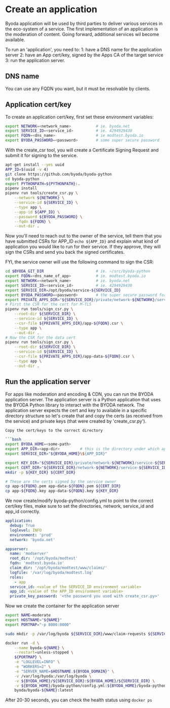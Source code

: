 # Create an application

Byoda application will be used by third parties to deliver various
services in the eco-system of a service. The first implementation of an
application is the moderation of content. Going forward, additional
services wil become available.

To run an 'application', you need to:
1: have a DNS name for the application server
2: have an App cert/key, signed by the Apps CA of the target service
3: run the application server.

## DNS name

You can use any FQDN you want, but it must be resolvable by clients.

## Application cert/key

To create an application cert/key, first set these environment variables:

```bash
export NETWORK=<network_name>           # ie. byoda.net
export SERVICE_ID=<service_id>          # ie. 4294929430
export FQDN=<dns_name>                  # ie modtest.byoda.io
export BYODA_PASSWORD=<password>        # some super secure password
```

With the create_csr tool, you will create a Certificate Signing Request
and submit it for signing to the service.

```bash
apt-get install --yes uuid
APP_ID=$(uuid -v 4)
git clone https://github.com/byoda/byoda-python
cd byoda-python
export PYTHONPATH=${PYTHONPATH}:.
pipenv install
pipenv run tools/create_csr.py \
    --network ${NETWORK} \
    --service-id ${SERVICE_ID} \
    --type app \
    --app-id ${APP_ID} \
    --password ${BYODA_PASSWORD} \
    --fqdn ${FQDN} \
    --out-dir .
```

Now you'll need to reach out to the owner of the service, tell them that you have
submitted CSRs for APP_ID ```echo ${APP_ID}``` and explain what kind of
application you would like to run for their service. If they approve, they will
sign the CSRs and send you back the signed certificates.

FYI, the service owner will use the following command to sign the CSR:

```bash
cd $BYODA_GIT_DIR                       # ie. ~/src/byoda-python
export FQDN=<dns_name_of_app>           # ie. modtest.byoda.io
export NETWORK=<network_name>           # ie. byoda.net
export SERVICE_ID=<service_id>          # ie. 4294929430
export SERVICE_DIR=/opt/byoda/service-${SERVICE_ID}
export BYODA_PASSWORD=<password>        # the super secure password for your service CA key
export PRIVATE_APPS_DIR="${SERVICE_DIR}/private/network-${NETWORK}/service-${SERVICE_ID}/apps"
# First the CSR for the cert for M-TLS
pipenv run tools/sign_csr.py \
    --root-dir ${SERVICE_DIR} \
    --service-id ${SERVICE_ID} \
    --csr-file ${PRIVATE_APPS_DIR}/app-${FQDN}.csr \
    --type app \
    --out-dir .
# Now the CSR for the data cert
pipenv run tools/sign_csr.py \
    --root-dir ${SERVICE_DIR} \
    --service-id ${SERVICE_ID} \
    --csr-file ${PRIVATE_APPS_DIR}/app-data-${FQDN}.csr \
    --type app \
    --out-dir .
```

## Run the application server

For apps like moderation and encoding & CDN, you can run the BYODA application server. The application server is a Python application that uses the BYODA Python library to interact with the BYODA network. The application server expects the cert and key to available in a specific directory structure so let's create that and copy the certs (as received from the service) and private keys (that were created by 'create_csr.py').

```bash
Copy the cert/keys to the correct directory

```bash
export BYODA_HOME=<some-path>
export APP_DIR=<app-dir>         # this is the directory under which appserver will read and save files
export SERVICE_DIR="${BYODA_HOME}\${APP_DIR}"

export KEY_DIR="${SERVICE_DIR}/private/network-${NETWORK}/service-${SERVICE_ID}/apps"
export CERT_DIR="${SERVICE_DIR}/network-${NETWORK}/service-${SERVICE_ID}/apps"
mkdir -p ${KEY_DIR} ${CERT_DIR}

# These are the certs signed by the service owner
cp app-${FQDN}.pem app-data-${FQDN}.pem ${CERT_DIR}
cp app-${FQDN}.key app-data-${FQDN}.key ${KEY_DIR}
```

We now create/modify byoda-python/config.yml to point to the correct cert/key files, make sure to set the directories, network, service_id and app_id correctly.

```yaml
application:
  debug: True
  loglevel: INFO
  environment: 'prod'
  network: 'byoda.net'

appserver:
  name: 'modserver'
  root_dir: '/opt/byoda/modtest'
  fqdn: 'modtest.byoda.io'
  claim_dir: '/opt/byoda/modtest/www/claims/'
  logfile: '/var/log/byoda/modtest.log'
  roles:
    - app
  service_id: <value of the SERVICE_ID environment variable>
  app_id: <value of the APP_ID environment variable>
  private_key_password: '<the password you used with create_csr.py>'
```

Now we create the container for the application server

```bash
export NAME=moderate
export HOSTNAME="${NAME}"
export PORTMAP="-p 8000:8000"

sudo mkdir -p /var/log/byoda ${SERVICE_DIR}/www/claim-requests ${SERVICE_DIR}/www/claims

docker run -d \
    --name byoda-${NAME} \
    --restart=unless-stopped \
    ${PORTMAP} \
    -e "LOGLEVEL=INFO" \
    -e "WORKERS=2" \
    -e "SERVER_NAME=$HOSTNAME.${BYODA_DOMAIN}" \
    -v /var/log/byoda:/var/log/byoda \
    -v ${BYODA_HOME}/${SERVICE_DIR}:${BYODA_HOME}/${SERVICE_DIR} \
    -v ${BYODA_HOME}/byoda-python/config.yml:${BYODA_HOME}/byoda-python/config.yml \
    byoda/byoda-${NAME}:latest
```

After 20-30 seconds, you can check the health status using ```docker ps```
